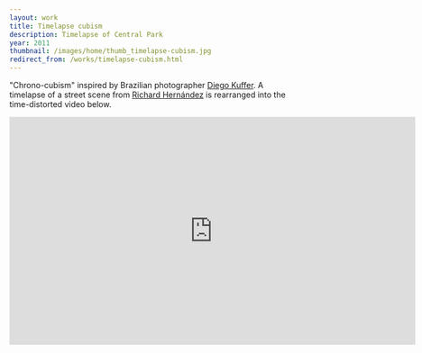 ```yaml
---
layout: work
title: Timelapse cubism
description: Timelapse of Central Park
year: 2011
thumbnail: /images/home/thumb_timelapse-cubism.jpg
redirect_from: /works/timelapse-cubism.html
---
```


"Chrono-cubism" inspired by Brazilian photographer [Diego Kuffer](http://www.diegokuffer.com.br/). A timelapse of a street scene from [Richard Hernández](http://ricardofoto.es/) is rearranged into the time-distorted video below.

<center>
<iframe src="https://player.vimeo.com/video/19664801?portrait=0&amp;color=ff9933" width="720" height="405" frameborder="0" webkitAllowFullScreen mozallowfullscreen allowFullScreen></iframe>
</center>

